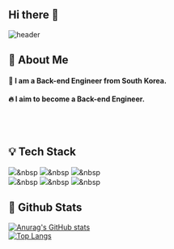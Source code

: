 ## Hi there 👋

![header](https://capsule-render.vercel.app/api?type=venom&color=auto&height=300&section=header&text=uuununew&fontSize=90)

<div>
  <!--Body-->

  ## 👀 About Me
  #### :raising_hand: I am a Back-end Engineer from South Korea.<br/>
  #### :fire: I aim to become a Back-end Engineer.<br/>
  <br/>
  <br/>

  ## 💡 Tech Stack
  <img src="https://img.shields.io/badge/spring-6DB33F.svg?style=for-the-badge&logo=spring&logoColor=white"/>&nbsp
  <img src="https://img.shields.io/badge/springboot-6DB33F.svg?style=for-the-badge&logo=springboot&logoColor=white"/>&nbsp
  <img src="https://img.shields.io/badge/k8s-326CE5.svg?style=for-the-badge&logo=kubernetes&logoColor=white"/>&nbsp
  <br/>
  <img src="https://img.shields.io/badge/MySQL-4479A1.svg?style=for-the-badge&logo=MySQL&logoColor=white"/>&nbsp
  <img src="https://img.shields.io/badge/Elasticsearch-005571.svg?style=for-the-badge&logo=Elasticsearch&logoColor=white"/>&nbsp
  <img src="https://img.shields.io/badge/Redis-FF4438.svg?style=for-the-badge&logo=Redis&logoColor=white"/>&nbsp
  <br/>
  
  ## 🤔 Github Stats
  [![Anurag's GitHub stats](https://github-readme-stats.vercel.app/api?username=uuununew)](https://github.com/anuraghazra/github-readme-stats)
    <br/>
  [![Top Langs](https://github-readme-stats.vercel.app/api/top-langs/?username=uuununew)](https://github.com/anuraghazra/github-readme-stats)

</div>

<!--

![Anurag's GitHub stats](https://github-readme-stats.vercel.app/api?username=uuununew&show_icons=true&theme=radical)

![Top Langs](https://github-readme-stats.vercel.app/api/top-langs/?username=uuununew&layout=compact)

**uuununew/uuununew** is a ✨ _special_ ✨ repository because its `README.md` (this file) appears on your GitHub profile.

Here are some ideas to get you started:

- 🔭 I’m currently working on ...
- 🌱 I’m currently learning ...
- 👯 I’m looking to collaborate on ...
- 🤔 I’m looking for help with ...
- 💬 Ask me about ...
- 📫 How to reach me: ...
- 😄 Pronouns: ...
- ⚡ Fun fact: ...
-->

